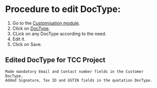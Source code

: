 # Procedure to edit DocType:

1. Go to the [Customisation module](https://erp.gndec.ac.in/desk#modules/Customization). 
2. Click on [DocType](https://erp.gndec.ac.in/desk#List/DocType/List). 
3. CLick on any DocType according to the need.
4. Edit it.
5. Click on Save.

##  Edited DocType for TCC Project
```
Made mandatory Email and Contact number fields in the Customer DocType. 
Added Signature, Tax ID and GSTIN fields in the quotation DocType.
```
